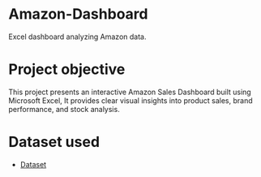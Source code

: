 # Amazon-Dashboard
Excel dashboard analyzing Amazon data.

# Project objective
This project presents an interactive Amazon Sales Dashboard built using Microsoft Excel,   It provides clear visual insights into product sales, brand performance, and stock analysis.

# Dataset used
- <a href="https://github.com/vidhya1224/Amazon-Dashboard/blob/main/AMAZON%20DASHBOARD.xlsx">Dataset</a>

